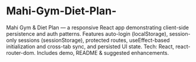 # Mahi-Gym-Diet-Plan-
Mahi Gym &amp; Diet Plan — a responsive React app demonstrating client-side persistence and auth patterns. Features auto-login (localStorage), session-only sessions (sessionStorage), protected routes, useEffect-based initialization and cross-tab sync, and persisted UI state. Tech: React, react-router-dom. Includes demo, README &amp; suggested enhancements.
